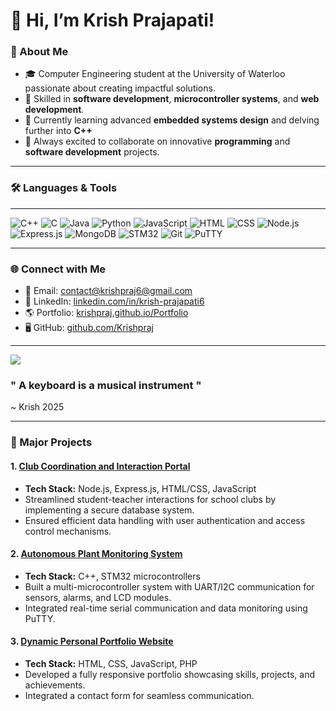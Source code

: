# 👋 Hi, I’m Krish Prajapati!

### 🚀 About Me
- 🎓 Computer Engineering student at the University of Waterloo passionate about creating impactful solutions.
- 🌟 Skilled in **software development**, **microcontroller systems**, and **web development**.
- 🌱 Currently learning advanced **embedded systems design** and delving further into **C++** 
- 💬 Always excited to collaborate on innovative **programming** and **software development** projects.

---
### 🛠️ Languages & Tools  
****
<p align="left">
  <img src="https://img.shields.io/badge/-C++-00599C?style=flat-square&logo=c%2B%2B&logoColor=white" alt="C++">
  <img src="https://img.shields.io/badge/-C-A8B9CC?style=flat-square&logo=c&logoColor=black" alt="C">
  <img src="https://img.shields.io/badge/-Java-007396?style=flat-square&logo=java&logoColor=white" alt="Java">
  <img src="https://img.shields.io/badge/-Python-3776AB?style=flat-square&logo=python&logoColor=white" alt="Python">
  <img src="https://img.shields.io/badge/-JavaScript-F7DF1E?style=flat-square&logo=javascript&logoColor=black" alt="JavaScript">
  <img src="https://img.shields.io/badge/-HTML-E34F26?style=flat-square&logo=html5&logoColor=white" alt="HTML">
  <img src="https://img.shields.io/badge/-CSS-1572B6?style=flat-square&logo=css3&logoColor=white" alt="CSS">
  <img src="https://img.shields.io/badge/-Node.js-339933?style=flat-square&logo=node.js&logoColor=white" alt="Node.js">
  <img src="https://img.shields.io/badge/-Express.js-000000?style=flat-square&logo=express&logoColor=white" alt="Express.js">
  <img src="https://img.shields.io/badge/-MongoDB-47A248?style=flat-square&logo=mongodb&logoColor=white" alt="MongoDB">
  <img src="https://img.shields.io/badge/-STM32-03234B?style=flat-square&logo=stmicroelectronics&logoColor=white" alt="STM32">
  <img src="https://img.shields.io/badge/-Git-F05032?style=flat-square&logo=git&logoColor=white" alt="Git">
  <img src="https://img.shields.io/badge/-PuTTY-FFAA33?style=flat-square&logoColor=white" alt="PuTTY">
</p>

---

### 🌐 Connect with Me
- 📧 Email: [contact@krishpraj6@gmail.com](mailto:contact@krishpraj6@gmail.com)  
- 💼 LinkedIn: [linkedin.com/in/krish-prajapati6](https://linkedin.com/in/krish-prajapati6)  
- 🌎 Portfolio: [krishpraj.github.io/Portfolio](https://krishpraj.github.io/Portfolio/)  
- 🖥️ GitHub: [github.com/Krishpraj](https://github.com/Krishpraj)  

---
![](https://github-trophies.vercel.app/?username=krishpraj)

### " A keyboard is a musical instrument " 
   ~ Krish 2025

--- 
### 🌟 Major Projects  
#### 1. [Club Coordination and Interaction Portal](https://github.com/Krishpraj/Club-Coordination-and-Interaction-Portal)  
- **Tech Stack:** Node.js, Express.js, HTML/CSS, JavaScript  
- Streamlined student-teacher interactions for school clubs by implementing a secure database system.  
- Ensured efficient data handling with user authentication and access control mechanisms.  

#### 2. [Autonomous Plant Monitoring System](https://github.com/Krishpraj/Krishpraj-Autonomous-Plant-Monitoring-System)  
- **Tech Stack:** C++, STM32 microcontrollers  
- Built a multi-microcontroller system with UART/I2C communication for sensors, alarms, and LCD modules.  
- Integrated real-time serial communication and data monitoring using PuTTY.  

#### 3. [Dynamic Personal Portfolio Website](https://github.com/Krishpraj/Portfolio)  
- **Tech Stack:** HTML, CSS, JavaScript, PHP  
- Developed a fully responsive portfolio showcasing skills, projects, and achievements.  
- Integrated a contact form for seamless communication.  
